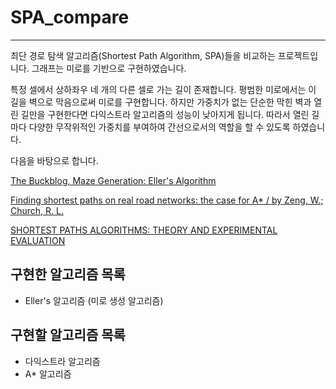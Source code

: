 # SPA_compare

---

최단 경로 탐색 알고리즘(Shortest Path Algorithm, SPA)들을 비교하는 프로젝트입니다.
그래프는 미로를 기반으로 구현하였습니다.

특정 셀에서 상하좌우 네 개의 다른 셀로 가는 길이 존재합니다. 평범한 미로에서는 이 길을 벽으로 막음으로써 미로를 구현합니다. 
하지만 가중치가 없는 단순한 막힌 벽과 열린 길만을 구현한다면 다익스트라 알고리즘의 성능이 낮아지게 됩니다. 
따라서 열린 길마다 다양한 무작위적인 가중치를 부여하여 간선으로서의 역할을 할 수 있도록 하였습니다. 

다음을 바탕으로 합니다. 

[The Buckblog, Maze Generation: Eller's Algorithm](http://weblog.jamisbuck.org/2010/12/29/maze-generation-eller-s-algorithm)

[Finding shortest paths on real road networks: the case for A*
/ by Zeng, W.; Church, R. L.](https://zenodo.org/record/979689#.YOS3kRMza3I)

[SHORTEST PATHS ALGORITHMS: THEORY AND EXPERIMENTAL EVALUATION](http://citeseerx.ist.psu.edu/viewdoc/download?doi=10.1.1.54.8746&rep=rep1&type=pdf)


## 구현한 알고리즘 목록

- Eller's 알고리즘 (미로 생성 알고리즘)

## 구현할 알고리즘 목록

- 다익스트라 알고리즘
- A* 알고리즘


